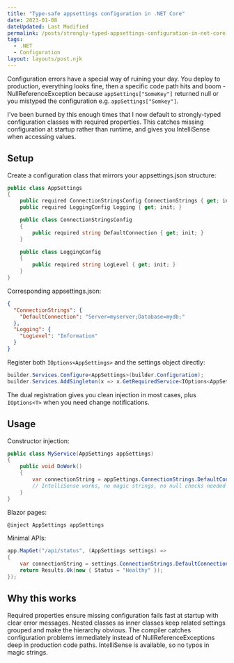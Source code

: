 ```yaml
---
title: "Type-safe appsettings configuration in .NET Core"
date: 2023-01-08
dateUpdated: Last Modified
permalink: /posts/strongly-typed-appsettings-configuration-in-net-core-with-validation/
tags:
  - .NET
  - Configuration
layout: layouts/post.njk
---
```


Configuration errors have a special way of ruining your day. You deploy to production, everything looks fine, then a specific code path hits and boom - NullReferenceException because `appSettings["SomeKey"]` returned null or you mistyped the configuration e.g. `appSettings["Somkey"]`.

I've been burned by this enough times that I now default to strongly-typed configuration classes with required properties. This catches missing configuration at startup rather than runtime, and gives you IntelliSense when accessing values.

## Setup

Create a configuration class that mirrors your appsettings.json structure:

```csharp
public class AppSettings
{
    public required ConnectionStringsConfig ConnectionStrings { get; init; }
    public required LoggingConfig Logging { get; init; }

    public class ConnectionStringsConfig
    {
        public required string DefaultConnection { get; init; }
    }

    public class LoggingConfig
    {
        public required string LogLevel { get; init; }
    }
}
```

Corresponding appsettings.json:

```json
{
  "ConnectionStrings": {
    "DefaultConnection": "Server=myserver;Database=mydb;"
  },
  "Logging": {
    "LogLevel": "Information"
  }
}
```

Register both `IOptions<AppSettings>` and the settings object directly:

```csharp
builder.Services.Configure<AppSettings>(builder.Configuration);
builder.Services.AddSingleton(x => x.GetRequiredService<IOptions<AppSettings>>().Value);
```

The dual registration gives you clean injection in most cases, plus `IOptions<T>` when you need change notifications.

## Usage

Constructor injection:

```csharp
public class MyService(AppSettings appSettings)
{
    public void DoWork()
    {
        var connectionString = appSettings.ConnectionStrings.DefaultConnection;
        // IntelliSense works, no magic strings, no null checks needed
    }
}
```

Blazor pages:

```csharp
@inject AppSettings appSettings
```

Minimal APIs:

```csharp
app.MapGet("/api/status", (AppSettings settings) => 
{
    var connectionString = settings.ConnectionStrings.DefaultConnection;
    return Results.Ok(new { Status = "Healthy" });
});
```

## Why this works

Required properties ensure missing configuration fails fast at startup with clear error messages. Nested classes as inner classes keep related settings grouped and make the hierarchy obvious. The compiler catches configuration problems immediately instead of NullReferenceExceptions deep in production code paths. IntelliSense is available, so no typos in magic strings.
